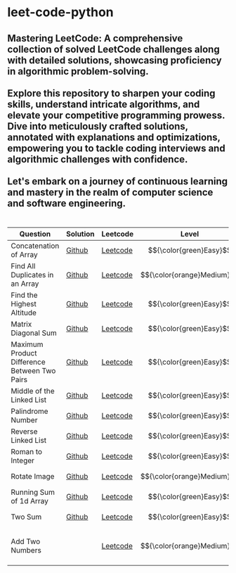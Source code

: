 # leet-code-python
## Mastering LeetCode: A comprehensive collection of solved LeetCode challenges along with detailed solutions, showcasing proficiency in algorithmic problem-solving.<br><br> Explore this repository to sharpen your coding skills, understand intricate algorithms, and elevate your competitive programming prowess. Dive into meticulously crafted solutions, annotated with explanations and optimizations, empowering you to tackle coding interviews and algorithmic challenges with confidence.<br><br> Let's embark on a journey of continuous learning and mastery in the realm of computer science and software engineering.<br><br>   
   
| Question  | Solution | Leetcode  | Level | Topic |    
| ------------- | ------------- | ------------- | ------------- |-------------|  
| Concatenation of Array |[Github](https://github.com/AkashKobal/leet-code-python/tree/main/Concatenation-of-Array)  | [Leetcode](https://leetcode.com/submissions/detail/1243554248/) | $${\color{green}Easy}$$ |Array|
| Find All Duplicates in an Array | [Github](https://github.com/AkashKobal/leet-code-python/tree/main/Find-All-Duplicates-in-an-Array)  | [Leetcode](https://leetcode.com/submissions/detail/1243537111/) | $${\color{orange}Medium}$$  | Array|
| Find the Highest Altitude | [Github](https://github.com/AkashKobal/leet-code-python/tree/main/Find-the-Highest-Altitude)  | [Leetcode](https://leetcode.com/submissions/detail/1243569667/)  | $${\color{green}Easy}$$ |Array|
| Matrix Diagonal Sum | [Github](https://github.com/AkashKobal/leet-code-python/tree/main/Matrix-Diagonal-Sum) | [Leetcode](https://leetcode.com/submissions/detail/1243514379/)  | $${\color{green}Easy}$$ |Array, Matrix|
| Maximum Product Difference Between Two Pairs | [Github](https://github.com/AkashKobal/leet-code-python/tree/main/Maximum-Product-Difference-Between-Two-Pairs) | [Leetcode](https://leetcode.com/submissions/detail/1242199209/)  | $${\color{green}Easy}$$ |Array, Sorting|
| Middle of the Linked List | [Github](https://github.com/AkashKobal/leet-code-python/tree/main/Middle-of-the-Linked-List) | [Leetcode](https://leetcode.com/submissions/detail/1256392742/)  | $${\color{green}Easy}$$ |-------------|
| Palindrome Number | [Github](https://github.com/AkashKobal/leet-code-python/tree/main/Palindrome-Number) | [Leetcode](https://leetcode.com/submissions/detail/1241919703/)  | $${\color{green}Easy}$$ |-------------|
| Reverse Linked List | [Github](https://github.com/AkashKobal/leet-code-python/tree/main/Reverse-Linked-List) | [Leetcode]()  | $${\color{green}Easy}$$ |-------------|
| Roman to Integer | [Github](https://github.com/AkashKobal/leet-code-python/tree/main/Roman-to-Integer) | [Leetcode](https://leetcode.com/submissions/detail/1241910541/)  | $${\color{green}Easy}$$ |-------------|
| Rotate Image | [Github](https://github.com/AkashKobal/leet-code-python/tree/main/Rotate-Image) | [Leetcode](https://leetcode.com/submissions/detail/1245861768/)  | $${\color{orange}Medium}$$ |-------------|
| Running Sum of 1d Array | [Github](https://github.com/AkashKobal/leet-code-python/tree/main/Running-Sum-of-1d-Array) | [Leetcode](https://leetcode.com/submissions/detail/1241920612/)  | $${\color{green}Easy}$$ |-------------|
| Two Sum | [Github](https://github.com/AkashKobal/leet-code-python/tree/main/Two-Sum) | [Leetcode](https://leetcode.com/submissions/detail/1241924802/)  | $${\color{green}Easy}$$ |-------------|
| Add Two Numbers||[Leetcode](https://leetcode.com/problems/add-two-numbers/description/)| $${\color{orange}Medium}$$  |Linked List, Math, Recursion|
 
 
 
